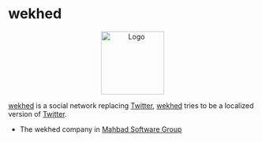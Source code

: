 # wekhed

<p style="text-align:center">
    <img src="https://wekhed.ir/themes/default/statics/img/logo.png" alt="Logo" width="128" height="128"/>
</p>

[wekhed](https://wekhed.ir) is a social network replacing [Twitter](https://twitter.com), [wekhed](https://wekhed.ir) tries to be a localized version of [Twitter](https://twitter.com).

* The wekhed company in [Mahbad Software Group](https://mahbadgroup.ir)
